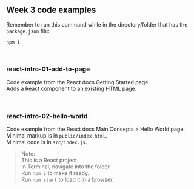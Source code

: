 ## Week 3 code examples

Remember to run this command while in the directory/folder that has the `package.json` file:

```
npm i
```

<br>

### react-intro-01-add-to-page

Code example from the React docs Getting Started page.  
Adds a React component to an existing HTML page.  

<br>

### react-intro-02-hello-world

Code example from the React docs Main Concepts > Hello World page.  
Minimal markup is in `public/index.html`.  
Minimal code is in `src/index.js`.  

> Note:  
> This is a React project.  
> In Terminal, navigate into the folder.  
> Run `npm i` to make it ready.  
> Run `npm start` to load it in a browser.

<br>
